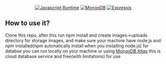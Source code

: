 <p align="center">
<a href="https://nodejs.org"><img src="https://nodejs.org/static/images/logo.svg" alt="Javascript Runtime"></a>
<a href="https://www.mongodb.com/"><img src="https://webassets.mongodb.com/_com_assets/cms/MongoDB_Logo_FullColorBlack_RGB-4td3yuxzjs.png" alt="MongoDB"></a>
<a href="https://expressjs.com/"><img src="" alt="Expressjs"></a>
</p>

## How to use it?

Clone this repo, after this run npm install and create images->uploads directory for storage images,
and make sure your machine have node.js and npm installed(npm autonatically install when you installing node.js)
for databse you can run locally on your machine or using <a href="https://www.mongodb.com/cloud/atlas">MongoDB Atlas</a> this is cloud database service and free(with limitations) for use




